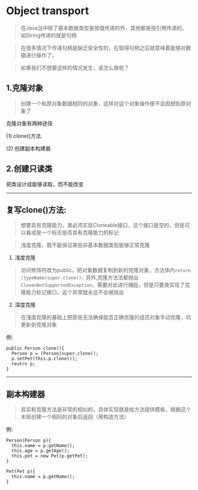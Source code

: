 # Object transport
>在Java当中除了基本数据类型是按值传递的外，其他都是按引用传递的，如String传递的就是句柄

> 在很多情况下传递句柄是缺乏安全性的，在取得句柄之后就意味着能够对数据进行操作了，

> 如果我们不想要这样的情况发生，该怎么做呢？

## 1.克隆对象
> 创建一个和原对象数据相同的对象，这样对这个对象操作便不会因想到原对象了

克隆对象有两种途径

 (1) clone()方法.

 (2) 创建副本构建器

## 2.创建只读类
把类设计成能够读取，而不能改变

---
## 复写clone()方法:

> 想要具有克隆能力，类必须实现Cloneable接口，这个接口是空的，但是可以看成是一个标志是否具有克隆能力的标记

>浅度克隆，既不能保证某些非基本数据类型能够正常克隆

 1) 浅度克隆

> 访问修饰符改为public，把对象数据复制到新的克隆对象，方法体内`return (typeName)super.clone();`
 另外,克隆方法法都抛出`ClonenNotSupportedException`，需要对此进行捕捉，但是只要类实现了克隆能力标记接口，这个异常就永远不会被抛出


 2) 深度克隆
> 在浅度克隆的基础上把那些无法确保能否正确克隆的成员对象手动克隆，坑更新到克隆对象

例:
```
public Person clone(){
  Person p = (Person)super.clone();
  p.setPet(this.p.clone());
  reutrn p;
}
```

---
## 副本构建器
> 其实和克隆方法是非常的相似的，具体实现就是给方法提供模板，根据这个末班创建一个相同的对象后返回（用构造方法）

例:
```
Person(Person p){
  this.name = p.getName();
  this.age = p.getAge();
  this.pet = new Pet(p.getPet);
}

Pet(Pet p){
  this.name = p.getName();
}
```
